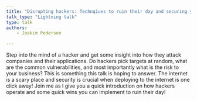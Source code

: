 ```yaml
---
title: "Disrupting hackers: Technqiues to ruin their day and securing your applications! "
talk_type: "Lightning talk"
type: talk
authors:
    - Joakim Pedersen

---
```

Step into the mind of a hacker and get some insight into how they attack companies and their applications. 
Do hackers pick targets at random,  what are the common vulnerabilities, and most importantly what is the risk to your business? 
This is something this talk is hoping to answer. The internet is a scary place and security is crucial when deploying to the internet is one click away!
Join me as I give you a quick introduction on how hackers operate and some quick wins you can implement to ruin their day! 
